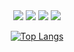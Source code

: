 <div align="center">
    <img src="https://rule34.xxx/counter/0.gif"/>
    <img src="https://rule34.xxx/counter/6.gif"/>
    <img src="https://rule34.xxx/counter/3.gif"/>
    <img src="https://rule34.xxx/counter/9.gif"/>

[![Top Langs](https://github-readme-stats.vercel.app/api/top-langs/?username=yinmus&layout=compact&langs_count=10)](https://github.com/yinmus)
</div>





